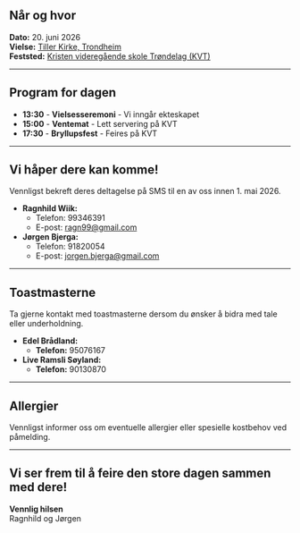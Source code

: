 ## Når og hvor
**Dato:** 20. juni 2026  
**Vielse:** [Tiller Kirke, Trondheim](https://maps.app.goo.gl/hkfsY3ov8hinKprd8)  
**Feststed:** [Kristen videregående skole Trøndelag (KVT)](https://maps.app.goo.gl/5hSVWrSvvbdmmyWz8)  

---

## Program for dagen
- **13:30** - **Vielsesseremoni** - Vi inngår ekteskapet
- **15:00** - **Ventemat** - Lett servering på KVT
- **17:30** - **Bryllupsfest** - Feires på KVT

---

## Vi håper dere kan komme!

Vennligst bekreft deres deltagelse på SMS til en av oss innen 1. mai 2026.

- **Ragnhild Wiik:**
  - Telefon: 99346391
  - E-post: ragn99@gmail.com
- **Jørgen Bjerga:**
  - Telefon: 91820054
  - E-post: jorgen.bjerga@gmail.com

---

## Toastmasterne

Ta gjerne kontakt med toastmasterne dersom du ønsker å bidra med tale eller underholdning.
- **Edel Brådland:** 
    - **Telefon:** 95076167
- **Live Ramsli Søyland:**
    - **Telefon:** 90130870

---

## Allergier
Vennligst informer oss om eventuelle allergier eller spesielle kostbehov ved påmelding.

---

## Vi ser frem til å feire den store dagen sammen med dere!

**Vennlig hilsen**  
Ragnhild og Jørgen
